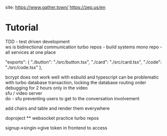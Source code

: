 site: https://www.gather.town/ 
https://zep.us/en  

# Tutorial

TDD - test driven development  
ws is bidirectional communication
turbo repos - build systems
mono repo - all services at one place  

  "exports": {
    "./button": "./src/button.tsx",
    "./card": "./src/card.tsx",
    "./code": "./src/code.tsx"
  },

bcrypt does not work well with esbuild
and typescript can be problematic with turbo
database transaction, locking the database
routing order  
debugging for 2 hours only in the video  
sfu / video server  
do - sfu preventing users to get to the conversation involvement

add chairs and table and render them everywhere

doproject
** websocket practice 
turbo repos


signup->singin->give token in frontend to access